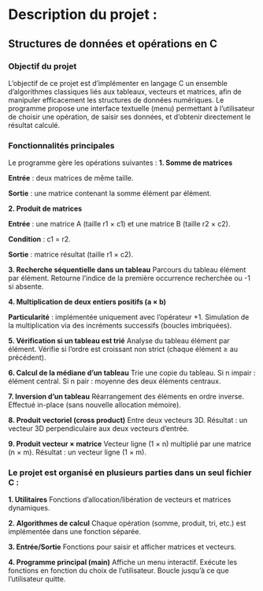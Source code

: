 # Description du projet :

## Structures de données et opérations en C


### Objectif du projet

L’objectif de ce projet est d’implémenter en langage C un ensemble d’algorithmes classiques liés aux tableaux, vecteurs et matrices, afin de manipuler efficacement les structures de données numériques.
Le programme propose une interface textuelle (menu) permettant à l’utilisateur de choisir une opération, de saisir ses données, et d’obtenir directement le résultat calculé.

### Fonctionnalités principales
 

Le programme gère les opérations suivantes :
**1. Somme de matrices**

**Entrée** : deux matrices de même taille.

**Sortie** : une matrice contenant la somme élément par élément.


**2. Produit de matrices**

**Entrée** : une matrice A (taille r1 × c1) et une matrice B (taille r2 × c2).

**Condition** : c1 = r2.

**Sortie** : matrice résultat (taille r1 × c2).


**3. Recherche séquentielle dans un tableau**
Parcours du tableau élément par élément.
Retourne l’indice de la première occurrence recherchée ou -1 si absente.

**4. Multiplication de deux entiers positifs (a × b)**

**Particularité** : implémentée uniquement avec l’opérateur +1.
Simulation de la multiplication via des incréments successifs (boucles imbriquées).

**5. Vérification si un tableau est trié**
Analyse du tableau élément par élément.
Vérifie si l’ordre est croissant non strict (chaque élément ≥ au précédent).

**6. Calcul de la médiane d’un tableau**
Trie une copie du tableau.
Si n impair : élément central.
Si n pair : moyenne des deux éléments centraux.

**7. Inversion d’un tableau**
Réarrangement des éléments en ordre inverse.
Effectué in-place (sans nouvelle allocation mémoire).

**8. Produit vectoriel (cross product)**
Entre deux vecteurs 3D.
Résultat : un vecteur 3D perpendiculaire aux deux vecteurs d’entrée.


**9. Produit vecteur × matrice**
Vecteur ligne (1 × n) multiplié par une matrice (n × m).
Résultat : un vecteur ligne (1 × m).



### Le projet est organisé en plusieurs parties dans un seul fichier C :

**1. Utilitaires**
Fonctions d’allocation/libération de vecteurs et matrices dynamiques.

**2. Algorithmes de calcul**
Chaque opération (somme, produit, tri, etc.) est implémentée dans une fonction séparée.


**3. Entrée/Sortie**
Fonctions pour saisir et afficher matrices et vecteurs.

**4. Programme principal (main)**
Affiche un menu interactif.
Exécute les fonctions en fonction du choix de l’utilisateur.
Boucle jusqu’à ce que l’utilisateur quitte.
